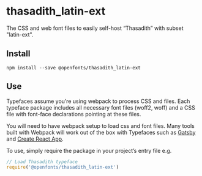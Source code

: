 
# thasadith_latin-ext

The CSS and web font files to easily self-host “Thasadith” with subset "latin-ext".

## Install

`npm install --save @openfonts/thasadith_latin-ext`

## Use

Typefaces assume you’re using webpack to process CSS and files. Each typeface
package includes all necessary font files (woff2, woff) and a CSS file with
font-face declarations pointing at these files.

You will need to have webpack setup to load css and font files. Many tools built
with Webpack will work out of the box with Typefaces such as [Gatsby](https://github.com/gatsbyjs/gatsby)
and [Create React App](https://github.com/facebookincubator/create-react-app).

To use, simply require the package in your project’s entry file e.g.

```javascript
// Load Thasadith typeface
require('@openfonts/thasadith_latin-ext')
```
